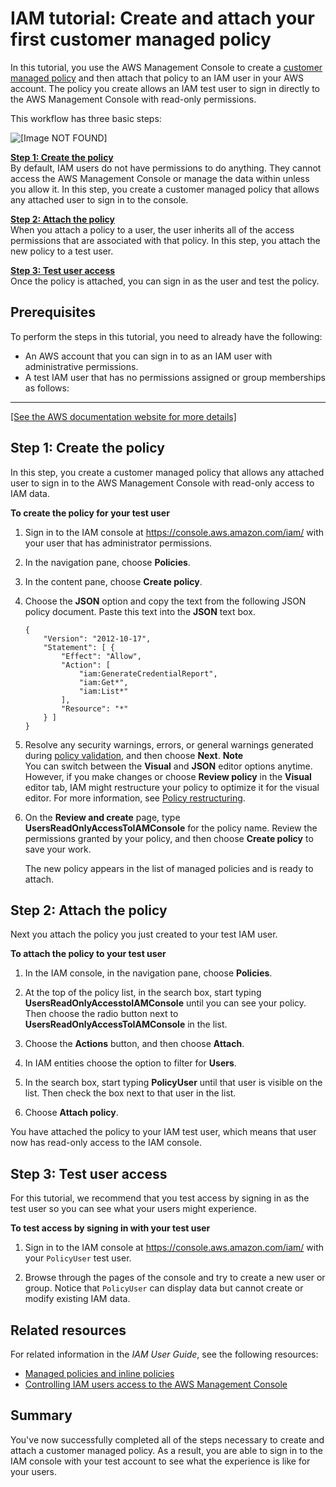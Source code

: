 # IAM tutorial: Create and attach your first customer managed policy<a name="tutorial_managed-policies"></a>

In this tutorial, you use the AWS Management Console to create a [customer managed policy](access_policies_managed-vs-inline.md#customer-managed-policies) and then attach that policy to an IAM user in your AWS account\. The policy you create allows an IAM test user to sign in directly to the AWS Management Console with read\-only permissions\. 

This workflow has three basic steps:

![\[Image NOT FOUND\]](http://docs.aws.amazon.com/IAM/latest/UserGuide/)

**[Step 1: Create the policy](#step1-create-policy)**  
By default, IAM users do not have permissions to do anything\. They cannot access the AWS Management Console or manage the data within unless you allow it\. In this step, you create a customer managed policy that allows any attached user to sign in to the console\.

**[Step 2: Attach the policy](#step2-attach-policy)**  
When you attach a policy to a user, the user inherits all of the access permissions that are associated with that policy\. In this step, you attach the new policy to a test user\.

**[Step 3: Test user access ](#step3-test-access)**  
Once the policy is attached, you can sign in as the user and test the policy\. 

## Prerequisites<a name="tutorial-managed-policies-prereqs"></a>

To perform the steps in this tutorial, you need to already have the following:
+ An AWS account that you can sign in to as an IAM user with administrative permissions\.
+ A test IAM user that has no permissions assigned or group memberships as follows:  
****    
[\[See the AWS documentation website for more details\]](http://docs.aws.amazon.com/IAM/latest/UserGuide/tutorial_managed-policies.html)

## Step 1: Create the policy<a name="step1-create-policy"></a>

In this step, you create a customer managed policy that allows any attached user to sign in to the AWS Management Console with read\-only access to IAM data\.

**To create the policy for your test user**

1. Sign in to the IAM console at [https://console\.aws\.amazon\.com/iam/](https://console.aws.amazon.com/iam/) with your user that has administrator permissions\.

1. In the navigation pane, choose **Policies**\. 

1. In the content pane, choose **Create policy**\. 

1. Choose the **JSON** option and copy the text from the following JSON policy document\. Paste this text into the **JSON** text box\. 

   ```
   {
       "Version": "2012-10-17",
       "Statement": [ {
           "Effect": "Allow",
           "Action": [
               "iam:GenerateCredentialReport",
               "iam:Get*",
               "iam:List*"
           ],
           "Resource": "*"
       } ]
   }
   ```

1.  Resolve any security warnings, errors, or general warnings generated during [policy validation](access_policies_policy-validator.md), and then choose **Next**\. 
**Note**  
You can switch between the **Visual** and **JSON** editor options anytime\. However, if you make changes or choose **Review policy** in the **Visual** editor tab, IAM might restructure your policy to optimize it for the visual editor\. For more information, see [Policy restructuring](troubleshoot_policies.md#troubleshoot_viseditor-restructure)\.

1. On the **Review and create** page, type **UsersReadOnlyAccessToIAMConsole** for the policy name\. Review the permissions granted by your policy, and then choose **Create policy** to save your work\.

   The new policy appears in the list of managed policies and is ready to attach\.

## Step 2: Attach the policy<a name="step2-attach-policy"></a>

Next you attach the policy you just created to your test IAM user\. 

**To attach the policy to your test user**

1. In the IAM console, in the navigation pane, choose **Policies**\.

1. At the top of the policy list, in the search box, start typing **UsersReadOnlyAccesstoIAMConsole** until you can see your policy\. Then choose the radio button next to **UsersReadOnlyAccessToIAMConsole** in the list\. 

1. Choose the **Actions** button, and then choose **Attach**\. 

1. In IAM entities   choose the option to filter for **Users**\. 

1. In the search box, start typing **PolicyUser** until that user is visible on the list\. Then check the box next to that user in the list\.

1. Choose **Attach policy**\. 

You have attached the policy to your IAM test user, which means that user now has read\-only access to the IAM console\. 

## Step 3: Test user access<a name="step3-test-access"></a>

For this tutorial, we recommend that you test access by signing in as the test user so you can see what your users might experience\. 

**To test access by signing in with your test user**

1. Sign in to the IAM console at [https://console\.aws\.amazon\.com/iam/](https://console.aws.amazon.com/iam/) with your `PolicyUser` test user\.

1. Browse through the pages of the console and try to create a new user or group\. Notice that `PolicyUser` can display data but cannot create or modify existing IAM data\.

## Related resources<a name="tutorial-managed-policies-addl-resources"></a>

For related information in the *IAM User Guide*, see the following resources:
+ [Managed policies and inline policies](access_policies_managed-vs-inline.md)
+ [Controlling IAM users access to the AWS Management Console](console_controlling-access.md)

## Summary<a name="tutorial-managed-policies-summary"></a>

You've now successfully completed all of the steps necessary to create and attach a customer managed policy\. As a result, you are able to sign in to the IAM console with your test account to see what the experience is like for your users\.